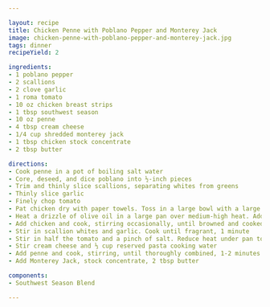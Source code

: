 ```yaml
---

layout: recipe
title: Chicken Penne with Poblano Pepper and Monterey Jack
image: chicken-penne-with-poblano-pepper-and-monterey-jack.jpg
tags: dinner
recipeYield: 2

ingredients:
- 1 poblano pepper
- 2 scallions
- 2 clove garlic
- 1 roma tomato
- 10 oz chicken breast strips
- 1 tbsp southwest season
- 10 oz penne
- 4 tbsp cream cheese
- 1/4 cup shredded monterey jack
- 1 tbsp chicken stock concentrate
- 2 tbsp butter

directions:
- Cook penne in a pot of boiling salt water
- Core, deseed, and dice poblano into ½-inch pieces
- Trim and thinly slice scallions, separating whites from greens
- Thinly slice garlic
- Finely chop tomato
- Pat chicken dry with paper towels. Toss in a large bowl with a large drizzle of olive oil, southwest spice, and a few big pinches of salt.
- Heat a drizzle of olive oil in a large pan over medium-high heat. Add poblano and a pinch of salt. Cook, without stirring, until lightly charred, 3-4 minutes
- Add chicken and cook, stirring occasionally, until browned and cooked through, 4-6 minutes
- Stir in scallion whites and garlic. Cook until fragrant, 1 minute
- Stir in half the tomato and a pinch of salt. Reduce heat under pan to medium low
- Stir cream cheese and ⅓ cup reserved pasta cooking water
- Add penne and cook, stirring, until thoroughly combined, 1-2 minutes. Turn off heat
- Add Monterey Jack, stock concentrate, 2 tbsp butter

components:
- Southwest Season Blend

---
```

